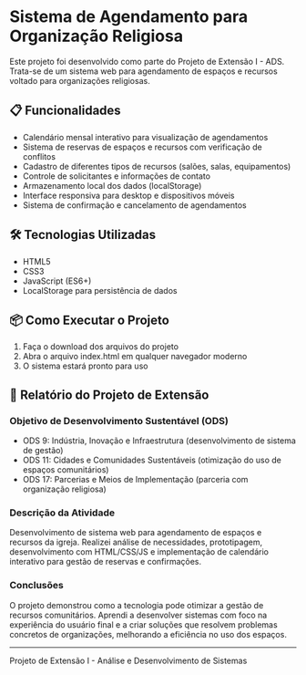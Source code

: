 # Sistema de Agendamento para Organização Religiosa

Este projeto foi desenvolvido como parte do Projeto de Extensão I - ADS. Trata-se de um sistema web para agendamento de espaços e recursos voltado para organizações religiosas.

## 📋 Funcionalidades

- Calendário mensal interativo para visualização de agendamentos
- Sistema de reservas de espaços e recursos com verificação de conflitos
- Cadastro de diferentes tipos de recursos (salões, salas, equipamentos)
- Controle de solicitantes e informações de contato
- Armazenamento local dos dados (localStorage)
- Interface responsiva para desktop e dispositivos móveis
- Sistema de confirmação e cancelamento de agendamentos

## 🛠️ Tecnologias Utilizadas

- HTML5
- CSS3
- JavaScript (ES6+)
- LocalStorage para persistência de dados

## 📦 Como Executar o Projeto

1. Faça o download dos arquivos do projeto
2. Abra o arquivo index.html em qualquer navegador moderno
3. O sistema estará pronto para uso

## 📝 Relatório do Projeto de Extensão

### Objetivo de Desenvolvimento Sustentável (ODS)
- ODS 9: Indústria, Inovação e Infraestrutura (desenvolvimento de sistema de gestão)
- ODS 11: Cidades e Comunidades Sustentáveis (otimização do uso de espaços comunitários)
- ODS 17: Parcerias e Meios de Implementação (parceria com organização religiosa)

### Descrição da Atividade
Desenvolvimento de sistema web para agendamento de espaços e recursos da igreja. Realizei análise de necessidades, prototipagem, desenvolvimento com HTML/CSS/JS e implementação de calendário interativo para gestão de reservas e confirmações.

### Conclusões
O projeto demonstrou como a tecnologia pode otimizar a gestão de recursos comunitários. Aprendi a desenvolver sistemas com foco na experiência do usuário final e a criar soluções que resolvem problemas concretos de organizações, melhorando a eficiência no uso dos espaços.

---

Projeto de Extensão I - Análise e Desenvolvimento de Sistemas
